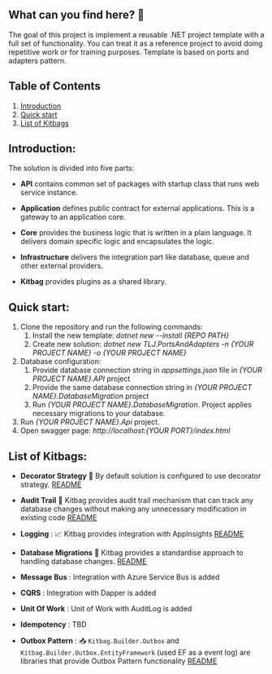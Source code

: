 ## What can you find here? :rocket:
The goal of this project is implement a reusable .NET project template with a full set of functionality. You can treat it as a reference project to avoid doing repetitive work or for training purposes. Template is based on ports and adapters pattern.

## Table of Contents
1. [Introduction](#Introduction)
2. [Quick start](#Quick-start)
3. [List of Kitbags](#List-of-Kitbags)
 
## Introduction:
The solution is divided into five parts:

- **API** contains common set of packages with startup class that runs web service instance.

- **Application** defines public contract for external applications. This is a gateway to an application core.

- **Core** provides the business logic that is written in a plain language. It delivers domain specific logic and encapsulates the logic.

- **Infrastructure** delivers the integration part like database, queue and other external providers.

- **Kitbag** provides plugins as a shared library.

## Quick start:

1. Clone the repository and run the following commands:
     1. Install the new template: *dotnet new --install {REPO PATH}*
     1. Create new solution: *dotnet new TLJ.PortsAndAdapters -n {YOUR PROJECT NAME} -o {YOUR PROJECT NAME}*
  1. Database configuration:
     1. Provide database connection string in *appsettings.json* file in *{YOUR PROJECT NAME}.API* project
     1. Provide the same database connection string in *{YOUR PROJECT NAME}.DatabaseMigration* project
     1. Run *{YOUR PROJECT NAME}.DatabaseMigration*. Project applies necessary migrations to your database.
  1. Run *{YOUR PROJECT NAME}.Api* project.
  1. Open swagger page: *http://localhost:{YOUR PORT}/index.html*


## List of Kitbags:

- **Decorator Strategy** :currency_exchange: By default solution is configured to use decorator strategy. [README](https://github.com/adrtarnowski/PortsAndAdapters/tree/main/TLJ.PortsAndAdapters.Infrastructure)

- **Audit Trail** :bookmark_tabs: Kitbag provides audit trail mechanism that can track any database changes without making any unnecessary modification in existing code [README](https://github.com/adrtarnowski/PortsAndAdapters/tree/main/Kitbags/Kitbag.Builder.Persistence.EntityFramework.Audit)

- **Logging** : :chart_with_upwards_trend: Kitbag provides integration with AppInsights [README](https://github.com/adrtarnowski/PortsAndAdapters/tree/main/Kitbags/Kitbag.Builder.Logging.AppInsights)

- **Database Migrations** :card_index: Kitbag provides a standardise approach to handling database changes. [README](https://github.com/adrtarnowski/PortsAndAdapters/tree/main/Kitbags/Kitbag.Builder.Persistence.DatabaseMigration.DbUp)

- **Message Bus** : Integration with Azure Service Bus is added

- **CQRS** : Integration with Dapper is added

- **Unit Of Work** : Unit of Work with AuditLog is added

- **Idempotency** : TBD

- **Outbox Pattern** : :inbox_tray: `Kitbag.Builder.Outbox` and `Kitbag.Builder.Outbox.EntityFramework` (used EF as a event log) are libraries that provide Outbox Pattern functionality [README](https://github.com/adrtarnowski/PortsAndAdapters/tree/main/Kitbags/Kitbag.Builder.Outbox.EntityFramework)



